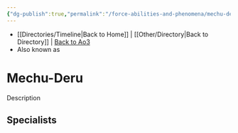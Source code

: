 ```yaml
---
{"dg-publish":true,"permalink":"/force-abilities-and-phenomena/mechu-deru/","tags":["light dark universal","offense defense utility","control sense alter","forcepower"]}
---
```


- [[Directories/Timeline\|Back to Home]] | [[Other/Directory\|Back to Directory]] | [Back to Ao3](https://archiveofourown.org/works/19334440/chapters/45992584)
- Also known as 

# Mechu-Deru
Description

**Specialists**
- 